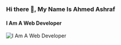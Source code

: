 ### Hi there 👋, My Name Is Ahmed Ashraf
#### I Am A Web Developer
![I Am A Web Developer](https://www.facebook.com/photo?fbid=274916138677542&set=a.178346938334463)
